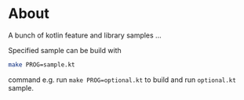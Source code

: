 # About

A bunch of kotlin feature and library samples ...

Specified sample can be build with 

```bash
make PROG=sample.kt
```

command e.g. run `make PROG=optional.kt` to build and run `optional.kt` sample.
